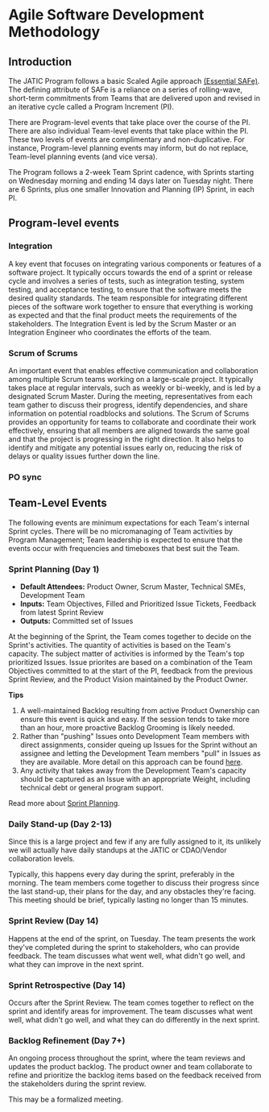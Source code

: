 # Agile Software Development Methodology

## Introduction

The JATIC Program follows a basic Scaled Agile approach [(Essential SAFe)](https://scaledagileframework.com/essential-safe/). The defining attribute of SAFe is a  reliance on a series of rolling-wave, short-term commitments from Teams that are delivered upon and revised in an iterative cycle called a Program Increment (PI).

There are Program-level events that take place over the course of the PI. There are also individual Team-level events that take place within the PI. These two levels of events are complimentary and non-duplicative. For instance, Program-level planning events may inform, but do not replace, Team-level planning events (and vice versa).

The Program follows a 2-week Team Sprint cadence, with Sprints starting on Wednesday morning and ending 14 days later on Tuesday night. There are 6 Sprints, plus one smaller Innovation and Planning (IP) Sprint, in each PI.

## Program-level events

### Integration
A key event that focuses on integrating various components or features of a software project. It typically occurs towards the end of a sprint or release cycle and involves a series of tests, such as integration testing, system testing, and acceptance testing, to ensure that the software meets the desired quality standards. The team responsible for integrating different pieces of the software work together to ensure that everything is working as expected and that the final product meets the requirements of the stakeholders. The Integration Event is led by the Scrum Master or an Integration Engineer who coordinates the efforts of the team.

### Scrum of Scrums
An important event that enables effective communication and collaboration among multiple Scrum teams working on a large-scale project. It typically takes place at regular intervals, such as weekly or bi-weekly, and is led by a designated Scrum Master. During the meeting, representatives from each team gather to discuss their progress, identify dependencies, and share information on potential roadblocks and solutions. The Scrum of Scrums provides an opportunity for teams to collaborate and coordinate their work effectively, ensuring that all members are aligned towards the same goal and that the project is progressing in the right direction. It also helps to identify and mitigate any potential issues early on, reducing the risk of delays or quality issues further down the line.

### PO sync

## Team-Level Events

The following events are minimum expectations for each Team's internal Sprint cycles. There will be no micromanaging of Team activities by Program Management; Team leadership is expected to ensure that the events occur with frequencies and timeboxes that best suit the Team.

### Sprint Planning (Day 1)

- **Default Attendees:** Product Owner, Scrum Master, Technical SMEs, Development Team
- **Inputs:** Team Objectives, Filled and Prioritized Issue Tickets, Feedback from latest Sprint Review
- **Outputs:** Committed set of Issues

At the beginning of the Sprint, the Team comes together to decide on the Sprint's activities. The quantity of activities is based on the Team's capacity. The subject matter of activities is informed by the Team's top prioritized Issues. Issue priorites are based on a combination of the Team Objectives committed to at the start of the PI, feedback from the previous Sprint Review, and the Product Vision maintained by the Product Owner.

**Tips**
1. A well-maintained Backlog resulting from active Product Ownership can ensure this event is quick and easy. If the session tends to take more than an hour, more proactive Backlog Grooming is likely needed.
2. Rather than "pushing" Issues onto Development Team members with direct assignments, consider queing up Issues for the Sprint without an assignee and letting the Development Team members "pull" in Issues as they are available. More detail on this approach can be found [here](https://www.youtube.com/watch?v=CostXs2p6r0).
3. Any activity that takes away from the Development Team's capacity should be captured as an Issue with an appropriate Weight, including technical debt or general program support.

Read more about [Sprint Planning](https://scaledagileframework.com/iteration-planning/).

### Daily Stand-up (Day 2-13)
Since this is a large project and few if any are fully assigned to it, its unlikely we will actually have daily standups at the JATIC or CDAO/Vendor collaboration levels.

Typically, this happens every day during the sprint, preferably in the morning. The team members come together to discuss their progress since the last stand-up, their plans for the day, and any obstacles they're facing. This meeting should be brief, typically lasting no longer than 15 minutes. 

### Sprint Review (Day 14)
Happens at the end of the sprint, on Tuesday. The team presents the work they've completed during the sprint to stakeholders, who can provide feedback. The team discusses what went well, what didn't go well, and what they can improve in the next sprint.

### Sprint Retrospective (Day 14)
Occurs after the Sprint Review. The team comes together to reflect on the sprint and identify areas for improvement. The team discusses what went well, what didn't go well, and what they can do differently in the next sprint.

### Backlog Refinement (Day 7+)
An ongoing process throughout the sprint, where the team reviews and updates the product backlog. The product owner and team collaborate to refine and prioritize the backlog items based on the feedback received from the stakeholders during the sprint review. 

This may be a formalized meeting.
